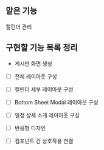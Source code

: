 ## 맡은 기능

캘린더 관리

## 구현할 기능 목록 정리

- 게시판 화면 생성

- [ ] 전체 레이아웃 구성

- [ ] 캘린더 세부 레이아웃 구성

- [ ] Bottom Sheet Modal 레이아웃 구성

- [ ] 일정 상세 소개 레이아웃 구성

- [ ] 반응형 디자인

- [ ] 컴포넌트 간 상호작용 연결
